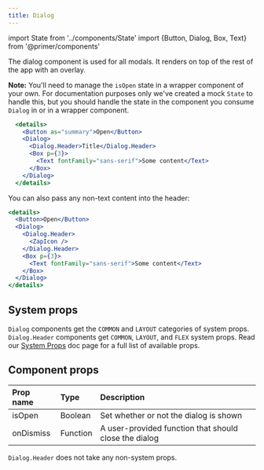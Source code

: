 ```yaml
---
title: Dialog
---
```

import State from '../components/State'
import {Button, Dialog, Box, Text} from '@primer/components'

The dialog component is used for all modals. It renders on top of the rest of the app with an overlay.

**Note:** You'll need to manage the `isOpen` state in a wrapper component of your own. For documentation purposes only we've created a mock `State` to handle this, but you should handle the state in the component you consume `Dialog` in or in a wrapper component.

```jsx live
  <details>
    <Button as="summary">Open</Button>
    <Dialog>
      <Dialog.Header>Title</Dialog.Header>
      <Box p={3}>
        <Text fontFamily="sans-serif">Some content</Text>
      </Box>
    </Dialog>
  </details>

```

You can also pass any non-text content into the header:

```jsx live
<details>
  <Button>Open</Button>
  <Dialog>
    <Dialog.Header>
      <ZapIcon />
    </Dialog.Header>
    <Box p={3}>
      <Text fontFamily="sans-serif">Some content</Text>
    </Box>
  </Dialog>
</details>
```

## System props

`Dialog` components get the `COMMON` and `LAYOUT` categories of system props. `Dialog.Header` components get `COMMON`, `LAYOUT`, and `FLEX` system props. Read our [System Props](/system-props) doc page for a full list of available props.

## Component props

| Prop name | Type | Description |
| :- | :- | :- |
| isOpen | Boolean | Set whether or not the dialog is shown |
| onDismiss | Function | A user-provided function that should close the dialog |

`Dialog.Header` does not take any non-system props.
